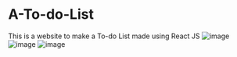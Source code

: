 # A-To-do-List
This is a website to make a To-do List made using React JS
![image](https://user-images.githubusercontent.com/75771983/171452404-1b2f538d-5e2a-4d98-a1fc-f3a0e3fb40e9.png)
![image](https://user-images.githubusercontent.com/75771983/171452869-660fdcec-dc50-4ae6-9c77-4e0ab16c7da4.png)
![image](https://user-images.githubusercontent.com/75771983/171452932-1b8bb675-34f6-40ab-b7c5-52360aa0e437.png)

